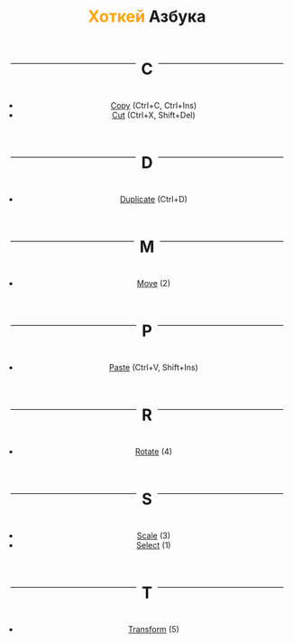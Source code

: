 
 <center><h1><span style="color: orange">Хоткей</span> Азбука</h1>

<div style="display: flex; align-items: center; text-align: center; margin: 20px 0;"> 
<hr style="flex-grow: 1; border: none; border-top: 1px solid #ccc; margin: 0 10px;"> <h1>C</h1>
<hr style="flex-grow: 1; border: none; border-top: 1px solid #ccc; margin: 0 10px;"> </div>

- [Copy](<Roblox Studio.md>) (Ctrl+C, Ctrl+Ins)
- [Cut](<Roblox Studio.md>) (Ctrl+X, Shift+Del)

<div style="display: flex; align-items: center; text-align: center; margin: 20px 0;"> 
<hr style="flex-grow: 1; border: none; border-top: 1px solid #ccc; margin: 0 10px;"> <h1>D</h1>
<hr style="flex-grow: 1; border: none; border-top: 1px solid #ccc; margin: 0 10px;"> </div>

- [Duplicate](<Roblox Studio.md>) (Ctrl+D)

<div style="display: flex; align-items: center; text-align: center; margin: 20px 0;"> 
<hr style="flex-grow: 1; border: none; border-top: 1px solid #ccc; margin: 0 10px;"> <h1>M</h1>
<hr style="flex-grow: 1; border: none; border-top: 1px solid #ccc; margin: 0 10px;"> </div>

- [Move](<Roblox Studio.md>) (2)

<div style="display: flex; align-items: center; text-align: center; margin: 20px 0;"> 
<hr style="flex-grow: 1; border: none; border-top: 1px solid #ccc; margin: 0 10px;"> <h1>P</h1>
<hr style="flex-grow: 1; border: none; border-top: 1px solid #ccc; margin: 0 10px;"> </div>

- [Paste](<Roblox Studio.md>) (Ctrl+V, Shift+Ins)

<div style="display: flex; align-items: center; text-align: center; margin: 20px 0;"> 
<hr style="flex-grow: 1; border: none; border-top: 1px solid #ccc; margin: 0 10px;"> <h1>R</h1>
<hr style="flex-grow: 1; border: none; border-top: 1px solid #ccc; margin: 0 10px;"> </div>

- [Rotate](<Roblox Studio.md>) (4)

<div style="display: flex; align-items: center; text-align: center; margin: 20px 0;"> 
<hr style="flex-grow: 1; border: none; border-top: 1px solid #ccc; margin: 0 10px;"> <h1>S</h1>
<hr style="flex-grow: 1; border: none; border-top: 1px solid #ccc; margin: 0 10px;"> </div>

- [Scale](<Roblox Studio.md>) (3)
- [Select](<Roblox Studio.md>) (1)

<div style="display: flex; align-items: center; text-align: center; margin: 20px 0;"> 
<hr style="flex-grow: 1; border: none; border-top: 1px solid #ccc; margin: 0 10px;"> <h1>T</h1>
<hr style="flex-grow: 1; border: none; border-top: 1px solid #ccc; margin: 0 10px;"> </div>

- [Transform](<Roblox Studio.md>) (5)
